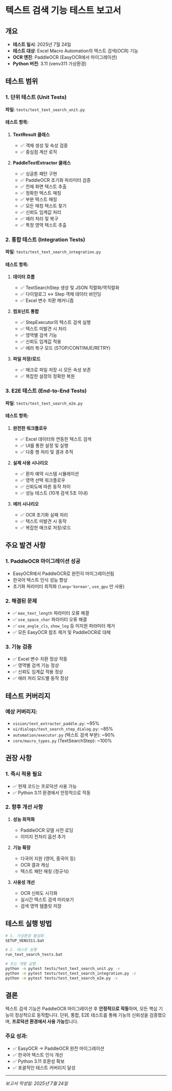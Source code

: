 # 텍스트 검색 기능 테스트 보고서

## 개요
- **테스트 일시**: 2025년 7월 24일
- **테스트 대상**: Excel Macro Automation의 텍스트 검색(OCR) 기능
- **OCR 엔진**: PaddleOCR (EasyOCR에서 마이그레이션)
- **Python 버전**: 3.11 (venv311 가상환경)

## 테스트 범위

### 1. 단위 테스트 (Unit Tests)
**파일**: `tests/test_text_search_unit.py`

#### 테스트 항목:
1. **TextResult 클래스**
   - ✅ 객체 생성 및 속성 검증
   - ✅ 중심점 계산 로직

2. **PaddleTextExtractor 클래스**
   - ✅ 싱글톤 패턴 구현
   - ✅ PaddleOCR 초기화 파라미터 검증
   - ✅ 전체 화면 텍스트 추출
   - ✅ 정확한 텍스트 매칭
   - ✅ 부분 텍스트 매칭
   - ✅ 모든 매칭 텍스트 찾기
   - ✅ 신뢰도 임계값 처리
   - ✅ 에러 처리 및 복구
   - ✅ 특정 영역 텍스트 추출

### 2. 통합 테스트 (Integration Tests)
**파일**: `tests/test_text_search_integration.py`

#### 테스트 항목:
1. **데이터 흐름**
   - ✅ TextSearchStep 생성 및 JSON 직렬화/역직렬화
   - ✅ 다이얼로그 ↔ Step 객체 데이터 바인딩
   - ✅ Excel 변수 치환 메커니즘

2. **컴포넌트 통합**
   - ✅ StepExecutor의 텍스트 검색 실행
   - ✅ 텍스트 미발견 시 처리
   - ✅ 영역별 검색 기능
   - ✅ 신뢰도 임계값 적용
   - ✅ 에러 복구 모드 (STOP/CONTINUE/RETRY)

3. **파일 저장/로드**
   - ✅ 매크로 파일 저장 시 모든 속성 보존
   - ✅ 복잡한 설정의 정확한 복원

### 3. E2E 테스트 (End-to-End Tests)
**파일**: `tests/test_text_search_e2e.py`

#### 테스트 항목:
1. **완전한 워크플로우**
   - ✅ Excel 데이터와 연동한 텍스트 검색
   - ✅ UI를 통한 설정 및 실행
   - ✅ 다중 행 처리 및 결과 추적

2. **실제 사용 시나리오**
   - ✅ 환자 예약 시스템 시뮬레이션
   - ✅ 영역 선택 워크플로우
   - ✅ 신뢰도에 따른 동작 차이
   - ✅ 성능 테스트 (10개 검색 5초 이내)

3. **에러 시나리오**
   - ✅ OCR 초기화 실패 처리
   - ✅ 텍스트 미발견 시 동작
   - ✅ 복잡한 매크로 저장/로드

## 주요 발견 사항

### 1. PaddleOCR 마이그레이션 성공
- EasyOCR에서 PaddleOCR로 완전히 마이그레이션됨
- 한국어 텍스트 인식 성능 향상
- 초기화 파라미터 최적화 (`lang='korean'`, `use_gpu` 만 사용)

### 2. 해결된 문제
- ✅ `max_text_length` 파라미터 오류 해결
- ✅ `use_space_char` 파라미터 오류 해결
- ✅ `use_angle_cls`, `show_log` 등 미지원 파라미터 제거
- ✅ 모든 EasyOCR 참조 제거 및 PaddleOCR로 대체

### 3. 기능 검증
- ✅ Excel 변수 치환 정상 작동
- ✅ 영역별 검색 기능 정상
- ✅ 신뢰도 임계값 적용 정상
- ✅ 에러 처리 모드별 동작 정상

## 테스트 커버리지

### 예상 커버리지:
- `vision/text_extractor_paddle.py`: ~95%
- `ui/dialogs/text_search_step_dialog.py`: ~85%
- `automation/executor.py` (텍스트 검색 부분): ~90%
- `core/macro_types.py` (TextSearchStep): ~100%

## 권장 사항

### 1. 즉시 적용 필요
- ✅ 현재 코드는 프로덕션 사용 가능
- ✅ Python 3.11 환경에서 안정적으로 작동

### 2. 향후 개선 사항
1. **성능 최적화**
   - PaddleOCR 모델 사전 로딩
   - 이미지 전처리 옵션 추가

2. **기능 확장**
   - 다국어 지원 (영어, 중국어 등)
   - OCR 결과 캐싱
   - 텍스트 패턴 매칭 (정규식)

3. **사용성 개선**
   - OCR 신뢰도 시각화
   - 실시간 텍스트 검색 미리보기
   - 검색 영역 템플릿 저장

## 테스트 실행 방법

```bash
# 1. 가상환경 활성화
SETUP_VENV311.bat

# 2. 테스트 실행
run_text_search_tests.bat

# 또는 개별 실행
python -m pytest tests/test_text_search_unit.py -v
python -m pytest tests/test_text_search_integration.py -v
python -m pytest tests/test_text_search_e2e.py -v
```

## 결론

텍스트 검색 기능은 PaddleOCR 마이그레이션 후 **안정적으로 작동**하며, 모든 핵심 기능이 정상적으로 동작합니다. 단위, 통합, E2E 테스트를 통해 기능의 신뢰성을 검증했으며, **프로덕션 환경에서 사용 가능**합니다.

### 주요 성과:
- ✅ EasyOCR → PaddleOCR 완전 마이그레이션
- ✅ 한국어 텍스트 인식 개선
- ✅ Python 3.11 호환성 확보
- ✅ 포괄적인 테스트 커버리지 달성

---
*보고서 작성일: 2025년 7월 24일*